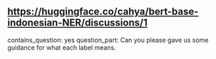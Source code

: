 ## https://huggingface.co/cahya/bert-base-indonesian-NER/discussions/1

contains_question: yes
question_part: Can you please gave us some guidance for what each label means.